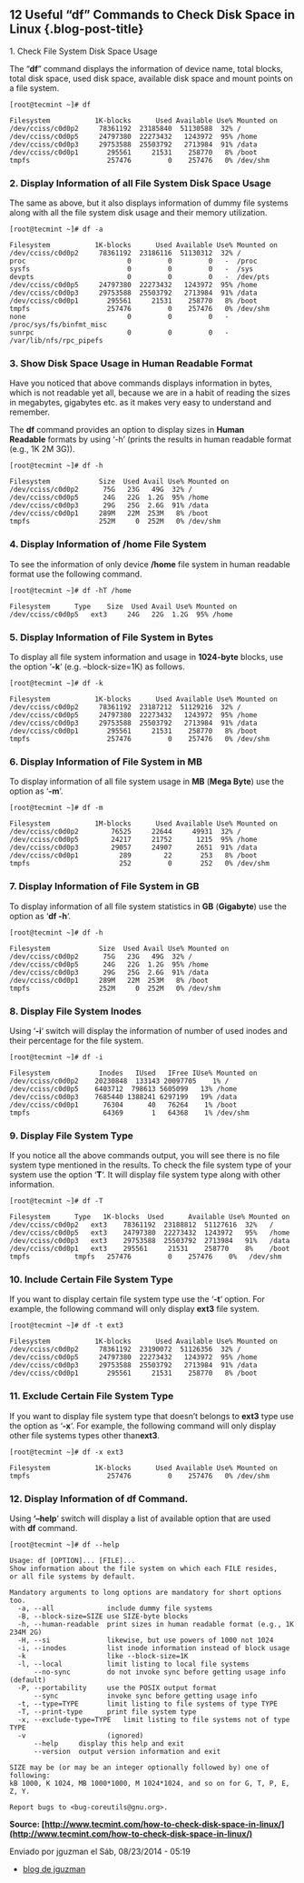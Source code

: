 12 Useful “df” Commands to Check Disk Space in Linux {.blog-post-title}
----------------------------------------------------

​1. Check File System Disk Space Usage

The “**df**” command displays the information of device name, total
blocks, total disk space, used disk space, available disk space and
mount points on a file system.

    [root@tecmint ~]# df

    Filesystem           1K-blocks      Used Available Use% Mounted on
    /dev/cciss/c0d0p2     78361192  23185840  51130588  32% /
    /dev/cciss/c0d0p5     24797380  22273432   1243972  95% /home
    /dev/cciss/c0d0p3     29753588  25503792   2713984  91% /data
    /dev/cciss/c0d0p1       295561     21531    258770   8% /boot
    tmpfs                   257476         0    257476   0% /dev/shm

### 2. Display Information of all File System Disk Space Usage

The same as above, but it also displays information of dummy file
systems along with all the file system disk usage and their memory
utilization.

    [root@tecmint ~]# df -a

    Filesystem           1K-blocks      Used Available Use% Mounted on
    /dev/cciss/c0d0p2     78361192  23186116  51130312  32% /
    proc                         0         0         0   -  /proc
    sysfs                        0         0         0   -  /sys
    devpts                       0         0         0   -  /dev/pts
    /dev/cciss/c0d0p5     24797380  22273432   1243972  95% /home
    /dev/cciss/c0d0p3     29753588  25503792   2713984  91% /data
    /dev/cciss/c0d0p1       295561     21531    258770   8% /boot
    tmpfs                   257476         0    257476   0% /dev/shm
    none                         0         0         0   -  /proc/sys/fs/binfmt_misc
    sunrpc                       0         0         0   -  /var/lib/nfs/rpc_pipefs

### 3. Show Disk Space Usage in Human Readable Format

Have you noticed that above commands displays information in bytes,
which is not readable yet all, because we are in a habit of reading the
sizes in megabytes, gigabytes etc. as it makes very easy to understand
and remember.

The **df** command provides an option to display sizes in **Human
Readable** formats by using ‘-h’ (prints the results in human readable
format (e.g., 1K 2M 3G)).

    [root@tecmint ~]# df -h

    Filesystem            Size  Used Avail Use% Mounted on
    /dev/cciss/c0d0p2      75G   23G   49G  32% /
    /dev/cciss/c0d0p5      24G   22G  1.2G  95% /home
    /dev/cciss/c0d0p3      29G   25G  2.6G  91% /data
    /dev/cciss/c0d0p1     289M   22M  253M   8% /boot
    tmpfs                 252M     0  252M   0% /dev/shm

### 4. Display Information of /home File System

To see the information of only device **/home** file system in human
readable format use the following command.

    [root@tecmint ~]# df -hT /home

    Filesystem      Type    Size  Used Avail Use% Mounted on
    /dev/cciss/c0d0p5   ext3     24G   22G  1.2G  95% /home

### 5. Display Information of File System in Bytes

To display all file system information and usage
in **1024-byte** blocks, use the option ‘**-k**‘ (e.g. –block-size=1K)
as follows.

    [root@tecmint ~]# df -k

    Filesystem           1K-blocks      Used Available Use% Mounted on
    /dev/cciss/c0d0p2     78361192  23187212  51129216  32% /
    /dev/cciss/c0d0p5     24797380  22273432   1243972  95% /home
    /dev/cciss/c0d0p3     29753588  25503792   2713984  91% /data
    /dev/cciss/c0d0p1       295561     21531    258770   8% /boot
    tmpfs                   257476         0    257476   0% /dev/shm

### 6. Display Information of File System in MB

To display information of all file system usage in **MB** (**Mega
Byte**) use the option as ‘**-m**‘.

    [root@tecmint ~]# df -m

    Filesystem           1M-blocks      Used Available Use% Mounted on
    /dev/cciss/c0d0p2        76525     22644     49931  32% /
    /dev/cciss/c0d0p5        24217     21752      1215  95% /home
    /dev/cciss/c0d0p3        29057     24907      2651  91% /data
    /dev/cciss/c0d0p1          289        22       253   8% /boot
    tmpfs                      252         0       252   0% /dev/shm

### 7. Display Information of File System in GB

To display information of all file system statistics
in **GB** (**Gigabyte**) use the option as ‘**df -h**‘.

    [root@tecmint ~]# df -h

    Filesystem            Size  Used Avail Use% Mounted on
    /dev/cciss/c0d0p2      75G   23G   49G  32% /
    /dev/cciss/c0d0p5      24G   22G  1.2G  95% /home
    /dev/cciss/c0d0p3      29G   25G  2.6G  91% /data
    /dev/cciss/c0d0p1     289M   22M  253M   8% /boot
    tmpfs                 252M     0  252M   0% /dev/shm

### 8. Display File System Inodes

Using ‘**-i**‘ switch will display the information of number of used
inodes and their percentage for the file system.

    [root@tecmint ~]# df -i

    Filesystem            Inodes   IUsed   IFree IUse% Mounted on
    /dev/cciss/c0d0p2    20230848  133143 20097705    1% /
    /dev/cciss/c0d0p5    6403712  798613 5605099   13% /home
    /dev/cciss/c0d0p3    7685440 1388241 6297199   19% /data
    /dev/cciss/c0d0p1      76304      40   76264    1% /boot
    tmpfs                  64369       1   64368    1% /dev/shm

### 9. Display File System Type

If you notice all the above commands output, you will see there is no
file system type mentioned in the results. To check the file system type
of your system use the option ‘**T**‘. It will display file system type
along with other information.

    [root@tecmint ~]# df -T

    Filesystem      Type   1K-blocks  Used      Available Use% Mounted on
    /dev/cciss/c0d0p2   ext3    78361192  23188812  51127616  32%   /
    /dev/cciss/c0d0p5   ext3    24797380  22273432  1243972   95%   /home
    /dev/cciss/c0d0p3   ext3    29753588  25503792  2713984   91%   /data
    /dev/cciss/c0d0p1   ext3    295561     21531    258770    8%    /boot
    tmpfs           tmpfs   257476         0    257476    0%   /dev/shm

### 10. Include Certain File System Type

If you want to display certain file system type use the ‘**-t**‘ option.
For example, the following command will only display **ext3** file
system.

    [root@tecmint ~]# df -t ext3

    Filesystem           1K-blocks      Used Available Use% Mounted on
    /dev/cciss/c0d0p2     78361192  23190072  51126356  32% /
    /dev/cciss/c0d0p5     24797380  22273432   1243972  95% /home
    /dev/cciss/c0d0p3     29753588  25503792   2713984  91% /data
    /dev/cciss/c0d0p1       295561     21531    258770   8% /boot

### 11. Exclude Certain File System Type

If you want to display file system type that doesn’t belongs
to **ext3** type use the option as ‘**-x**‘. For example, the following
command will only display other file systems types other than**ext3**.

    [root@tecmint ~]# df -x ext3

    Filesystem           1K-blocks      Used Available Use% Mounted on
    tmpfs                   257476         0    257476   0% /dev/shm

### 12. Display Information of df Command.

Using **‘–help**‘ switch will display a list of available option that
are used with **df** command.

    [root@tecmint ~]# df --help

    Usage: df [OPTION]... [FILE]...
    Show information about the file system on which each FILE resides,
    or all file systems by default.

    Mandatory arguments to long options are mandatory for short options too.
      -a, --all             include dummy file systems
      -B, --block-size=SIZE use SIZE-byte blocks
      -h, --human-readable  print sizes in human readable format (e.g., 1K 234M 2G)
      -H, --si              likewise, but use powers of 1000 not 1024
      -i, --inodes          list inode information instead of block usage
      -k                    like --block-size=1K
      -l, --local           limit listing to local file systems
          --no-sync         do not invoke sync before getting usage info (default)
      -P, --portability     use the POSIX output format
          --sync            invoke sync before getting usage info
      -t, --type=TYPE       limit listing to file systems of type TYPE
      -T, --print-type      print file system type
      -x, --exclude-type=TYPE   limit listing to file systems not of type TYPE
      -v                    (ignored)
          --help     display this help and exit
          --version  output version information and exit

    SIZE may be (or may be an integer optionally followed by) one of following:
    kB 1000, K 1024, MB 1000*1000, M 1024*1024, and so on for G, T, P, E, Z, Y.

    Report bugs to <bug-coreutils@gnu.org>.

**Source: [http://www.tecmint.com/how-to-check-disk-space-in-linux/](http://www.tecmint.com/how-to-check-disk-space-in-linux/)**

Enviado por jguzman el Sáb, 08/23/2014 - 05:19

-   [blog de
    jguzman](/es/blog/1 "Leer últimas entradas al blog de jguzman.")

